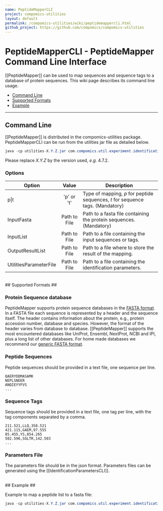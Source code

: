 ```yaml
---
name: PeptideMapperCLI
project: compomics-utilities
layout: default
permalink: /compomics-utilities/wiki/peptidemappercli.html
github_project: https://github.com/compomics/compomics-utilities
---
```


# PeptideMapperCLI - PeptideMapper Command Line Interface #

[[PeptideMapper]] can be used to map sequences and sequence tags to a database of protein sequences. This wiki page describes its command line usage.

  * [Command Line](#command-line)
  * [Supported Formats](#supported-formats)
  * [Example](#example)

---

## Command Line ##

[[PeptideMapper]] is distributed in the compomics-utilities package. PeptideMapperCLI can be run from the utilities jar file as detailed below.

```java
java -cp utilities-X.Y.Z.jar com.compomics.util.experiment.identification.protein_inference.executable.PeptideMapping -[p|t] <InputFasta> <InputList> <OutputResultList> [<UtilitiesParameterFile>]
```
Please replace _X.Y.Z_ by the version used, _e.g._ 4.7.2.

### Options ###
| Option                 | Value        | Description                                                                    |
| ---------------------- |:------------:| ------------------------------------------------------------------------------ |
| p\|t                   | 'p' or 't'   | Type of mapping, _p_ for peptide sequences, _t_ for sequence tags. (Mandatory) |
| InputFasta             | Path to File | Path to a fasta file containing the protein sequences. (Mandatory)             |
| InputList              | Path to File | Path to a file containing the input sequences or tags.                         |
| OutputResultList       | Path to File | Path to a file where to store the result of the mapping.                       |
| UtilitiesParameterFile | Path to File | Path to a file containing the identification parameters.                       |

<br>
## Supported Formats ##

### Protein Sequence database ###
PeptideMapper supports protein sequence databases in the [FASTA format](http://en.wikipedia.org/wiki/FASTA_format). In a FASTA file each sequence is represented by a header and the sequence itself. The header contains information about the protein, e.g., protein accession number, database and species. However, the format of the header varies from database to database. [[PeptideMapper]] supports the most encountered databases like UniProt, Ensembl, NextProt, NCBI and IPI, plus a long list of other databases. For home made databases we recommend our [generic FASTA format](/searchgui/wiki/databasehelp#non-standard-fasta.html).

### Peptide Sequences ###
Peptide sequences should be provided in a text file, one sequence per line.
```
QAERYDDMASAMK
NEPLSNEER
ANQIEYYFVS
...
```

### Sequence Tags ###
Sequence tags should be provided in a text file, one tag per line, with the tag components separated by a comma.
```
211.521,LLQ,358.521
421.115,GAEM,97.555
85.455,YS,854.265
502.596,SGLTR,142.503
...
```

### Parameters File ###
The parameters file should be in the json format. Parameters files can be generated using the [[IdentificationParametersCLI]].

<br>
## Example ##

Example to map a peptide list to a fasta file:

```java
java -cp utilities-X.Y.Z.jar com.compomics.util.experiment.identification.protein_inference.executable.PeptideMapping -p exampleFiles/PeptideMapping/yeast.fasta exampleFiles/PeptideMapping/yeast-pep-1k.csv result-file.csv
```

